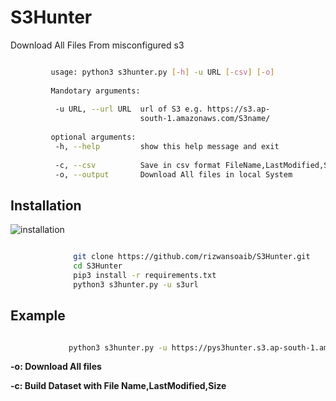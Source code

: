 # S3Hunter
Download All Files From misconfigured s3 

```bash

         usage: python3 s3hunter.py [-h] -u URL [-csv] [-o]
         
         Mandotary arguments:
         
          -u URL, --url URL  url of S3 e.g. https://s3.ap-
                             south-1.amazonaws.com/S3name/
         
         optional arguments:
          -h, --help         show this help message and exit
         
          -c, --csv          Save in csv format FileName,LastModified,Size 
          -o, --output       Download All files in local System
  ```


## Installation

 ![installation](https://user-images.githubusercontent.com/29729380/83110425-adf73800-a0e0-11ea-83df-ea3b1f009424.png)

```bash

              git clone https://github.com/rizwansoaib/S3Hunter.git
              cd S3Hunter
              pip3 install -r requirements.txt
              python3 s3hunter.py -u s3url 
  ```
              
  ## Example
  ```bash
  
               python3 s3hunter.py -u https://pys3hunter.s3.ap-south-1.amazonaws.com/ -c -o
  ```

                
   **-o:    Download All files**
   
   **-c:    Build Dataset with File Name,LastModified,Size**

          
